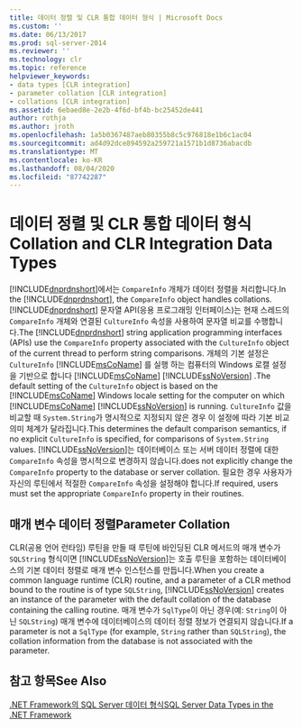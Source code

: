 ```yaml
---
title: 데이터 정렬 및 CLR 통합 데이터 형식 | Microsoft Docs
ms.custom: ''
ms.date: 06/13/2017
ms.prod: sql-server-2014
ms.reviewer: ''
ms.technology: clr
ms.topic: reference
helpviewer_keywords:
- data types [CLR integration]
- parameter collation [CLR integration]
- collations [CLR integration]
ms.assetid: 6ebaed8e-2e2b-4f6d-bf4b-bc25452de441
author: rothja
ms.author: jroth
ms.openlocfilehash: 1a5b0367487aeb80355b8c5c976818e1b6c1ac04
ms.sourcegitcommit: ad4d92dce894592a259721a1571b1d8736abacdb
ms.translationtype: MT
ms.contentlocale: ko-KR
ms.lasthandoff: 08/04/2020
ms.locfileid: "87742287"
---
```

# <a name="collation-and-clr-integration-data-types"></a><span data-ttu-id="131f8-102">데이터 정렬 및 CLR 통합 데이터 형식</span><span class="sxs-lookup"><span data-stu-id="131f8-102">Collation and CLR Integration Data Types</span></span>
  <span data-ttu-id="131f8-103">[!INCLUDE[dnprdnshort](../../includes/dnprdnshort-md.md)]에서는 `CompareInfo` 개체가 데이터 정렬을 처리합니다.</span><span class="sxs-lookup"><span data-stu-id="131f8-103">In the [!INCLUDE[dnprdnshort](../../includes/dnprdnshort-md.md)], the `CompareInfo` object handles collations.</span></span> <span data-ttu-id="131f8-104">[!INCLUDE[dnprdnshort](../../includes/dnprdnshort-md.md)] 문자열 API(응용 프로그래밍 인터페이스)는 현재 스레드의 `CompareInfo` 개체와 연결된 `CultureInfo` 속성을 사용하여 문자열 비교를 수행합니다.</span><span class="sxs-lookup"><span data-stu-id="131f8-104">The [!INCLUDE[dnprdnshort](../../includes/dnprdnshort-md.md)] string application programming interfaces (APIs) use the `CompareInfo` property associated with the `CultureInfo` object of the current thread to perform string comparisons.</span></span> <span data-ttu-id="131f8-105">개체의 기본 설정은 `CultureInfo` [!INCLUDE[msCoName](../../includes/msconame-md.md)] 를 실행 하는 컴퓨터의 Windows 로캘 설정을 기반으로 합니다 [!INCLUDE[msCoName](../../includes/msconame-md.md)] [!INCLUDE[ssNoVersion](../../includes/ssnoversion-md.md)] .</span><span class="sxs-lookup"><span data-stu-id="131f8-105">The default setting of the `CultureInfo` object is based on the [!INCLUDE[msCoName](../../includes/msconame-md.md)] Windows locale setting for the computer on which [!INCLUDE[msCoName](../../includes/msconame-md.md)] [!INCLUDE[ssNoVersion](../../includes/ssnoversion-md.md)] is running.</span></span> <span data-ttu-id="131f8-106">`CultureInfo` 값을 비교할 때 `System.String`가 명시적으로 지정되지 않은 경우 이 설정에 따라 기본 비교 의미 체계가 달라집니다.</span><span class="sxs-lookup"><span data-stu-id="131f8-106">This determines the default comparison semantics, if no explicit `CultureInfo` is specified, for comparisons of `System.String` values.</span></span> [!INCLUDE[ssNoVersion](../../includes/ssnoversion-md.md)]<span data-ttu-id="131f8-107">는 데이터베이스 또는 서버 데이터 정렬에 대한 `CompareInfo` 속성을 명시적으로 변경하지 않습니다.</span><span class="sxs-lookup"><span data-stu-id="131f8-107">does not explicitly change the `CompareInfo` property to the database or server collation.</span></span> <span data-ttu-id="131f8-108">필요한 경우 사용자가 자신의 루틴에서 적절한 `CompareInfo` 속성을 설정해야 합니다.</span><span class="sxs-lookup"><span data-stu-id="131f8-108">If required, users must set the appropriate `CompareInfo` property in their routines.</span></span>  
  
## <a name="parameter-collation"></a><span data-ttu-id="131f8-109">매개 변수 데이터 정렬</span><span class="sxs-lookup"><span data-stu-id="131f8-109">Parameter Collation</span></span>  
 <span data-ttu-id="131f8-110">CLR(공용 언어 런타임) 루틴을 만들 때 루틴에 바인딩된 CLR 메서드의 매개 변수가 `SQLString` 형식이면 [!INCLUDE[ssNoVersion](../../includes/ssnoversion-md.md)]는 호출 루틴을 포함하는 데이터베이스의 기본 데이터 정렬로 매개 변수 인스턴스를 만듭니다.</span><span class="sxs-lookup"><span data-stu-id="131f8-110">When you create a common language runtime (CLR) routine, and a parameter of a CLR method bound to the routine is of type `SQLString`, [!INCLUDE[ssNoVersion](../../includes/ssnoversion-md.md)] creates an instance of the parameter with the default collation of the database containing the calling routine.</span></span> <span data-ttu-id="131f8-111">매개 변수가 `SqlType`이 아닌 경우(예: `String`이 아닌 `SQLString`) 매개 변수에 데이터베이스의 데이터 정렬 정보가 연결되지 않습니다.</span><span class="sxs-lookup"><span data-stu-id="131f8-111">If a parameter is not a `SqlType` (for example, `String` rather than `SQLString`), the collation information from the database is not associated with the parameter.</span></span>  
  
## <a name="see-also"></a><span data-ttu-id="131f8-112">참고 항목</span><span class="sxs-lookup"><span data-stu-id="131f8-112">See Also</span></span>  
 [<span data-ttu-id="131f8-113">.NET Framework의 SQL Server 데이터 형식</span><span class="sxs-lookup"><span data-stu-id="131f8-113">SQL Server Data Types in the .NET Framework</span></span>](sql-server-data-types-in-the-net-framework.md)  
  
  
